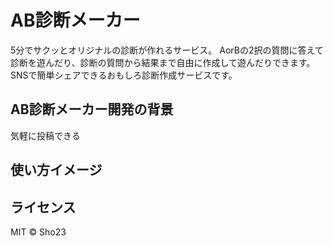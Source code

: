 # AB診断メーカー
5分でサクッとオリジナルの診断が作れるサービス。
AorBの2択の質問に答えて診断を遊んだり、診断の質問から結果まで自由に作成して遊んだりできます。
SNSで簡単シェアできるおもしろ診断作成サービスです。

## AB診断メーカー開発の背景
気軽に投稿できる

## 使い方イメージ

## ライセンス
MIT © Sho23
